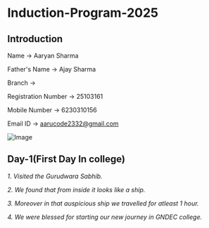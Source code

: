 # Induction-Program-2025
## Introduction

Name -> Aaryan Sharma 

Father's Name -> Ajay Sharma

Branch -> 

Registration Number -> 25103161

Mobile Number -> 6230310156

Email ID -> aarucode2332@gmail.com

![Image](https://github.com/user-attachments/assets/dd73b392-14b3-4332-a700-99cf57c96af9)

## Day-1(First Day In college)

*1. Visited the Gurudwara Sabhib.*

*2. We found that from inside it looks like a ship.*

*3. Moreover in that auspicious ship we travelled for atleast 1 hour.*

*4. We were blessed for starting our new journey in GNDEC college.*
